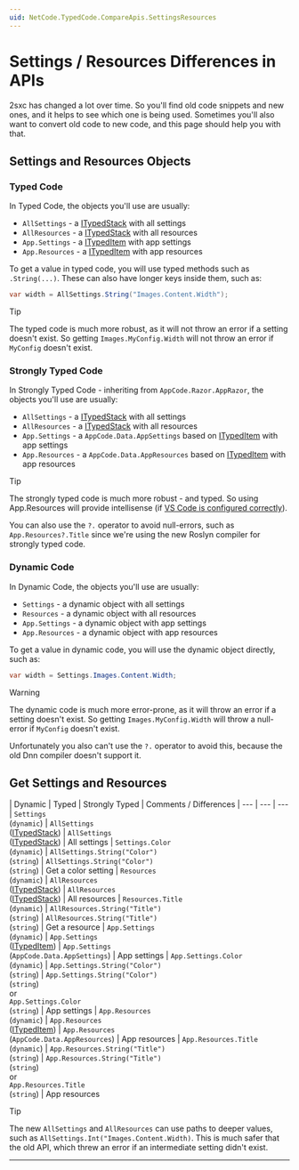```yaml
---
uid: NetCode.TypedCode.CompareApis.SettingsResources
---
```


# Settings / Resources Differences in APIs

2sxc has changed a lot over time.
So you'll find old code snippets and new ones, and it helps to see which one is being used.
Sometimes you'll also want to convert old code to new code, and this page should help you with that.

## Settings and Resources Objects

### Typed Code

In Typed Code, the objects you'll use are usually:

* `AllSettings` - a [ITypedStack] with all settings
* `AllResources` - a [ITypedStack] with all resources
* `App.Settings` - a [ITypedItem] with app settings
* `App.Resources` - a [ITypedItem] with app resources

To get a value in typed code, you will use typed methods such as `.String(...)`.
These can also have longer keys inside them, such as:

```csharp
var width = AllSettings.String("Images.Content.Width");
```

> [!TIP]
> The typed code is much more robust, as it will not throw an error if a setting doesn't exist.
> So getting `Images.MyConfig.Width` will not throw an error if `MyConfig` doesn't exist.

### Strongly Typed Code

In Strongly Typed Code - inheriting from `AppCode.Razor.AppRazor`, the objects you'll use are usually:

* `AllSettings` - a [ITypedStack] with all settings
* `AllResources` - a [ITypedStack] with all resources
* `App.Settings` - a `AppCode.Data.AppSettings` based on [ITypedItem] with app settings
* `App.Resources` - a `AppCode.Data.AppResources` based on [ITypedItem] with app resources

> [!TIP]
> The strongly typed code is much more robust - and typed.
> So using App.Resources will provide intellisense (if [VS Code is configured correctly](xref:Guides.VsCode.Index)).
>
> You can also use the `?.` operator to avoid null-errors, such as `App.Resources?.Title` since we're using the new Roslyn compiler for strongly typed code.

### Dynamic Code

In Dynamic Code, the objects you'll use are usually:

* `Settings` - a dynamic object with all settings
* `Resources` - a dynamic object with all resources
* `App.Settings` - a dynamic object with app settings
* `App.Resources` - a dynamic object with app resources

To get a value in dynamic code, you will use the dynamic object directly, such as:

```csharp
var width = Settings.Images.Content.Width;
```

> [!WARNING]
> The dynamic code is much more error-prone, as it will throw an error if a setting doesn't exist.
> So getting `Images.MyConfig.Width` will throw a null-error if `MyConfig` doesn't exist.
>
> Unfortunately you also can't use the `?.` operator to avoid this, because the old Dnn compiler doesn't support it.

## Get Settings and Resources

| Dynamic | Typed | Strongly Typed | Comments / Differences
| --- | --- | ---
| `Settings` <br> (`dynamic`) | `AllSettings` <br> ([ITypedStack]) | `AllSettings` <br> ([ITypedStack]) | All settings
| `Settings.Color` <br> (`dynamic`) | `AllSettings.String("Color")` <br> (`string`) | `AllSettings.String("Color")` <br> (`string`) | Get a color setting
| `Resources` <br> (`dynamic`) | `AllResources` <br> ([ITypedStack]) | `AllResources` <br> ([ITypedStack]) | All resources
| `Resources.Title` <br> (`dynamic`) | `AllResources.String("Title")` <br> (`string`) | `AllResources.String("Title")` <br> (`string`)  | Get a resource
| `App.Settings` <br> (`dynamic`) | `App.Settings` <br> ([ITypedItem]) | `App.Settings` <br> (`AppCode.Data.AppSettings`) | App settings
| `App.Settings.Color` <br> (`dynamic`) | `App.Settings.String("Color")` <br> (`string`) | `App.Settings.String("Color")` <br> (`string`) <br> or <br> `App.Settings.Color` <br> (`string`) | App settings
| `App.Resources` <br> (`dynamic`) | `App.Resources` <br> ([ITypedItem]) | `App.Resources` <br> (`AppCode.Data.AppResources`) | App resources
| `App.Resources.Title` <br> (`dynamic`) | `App.Resources.String("Title")` <br> (`string`) | `App.Resources.String("Title")` <br> (`string`) <br> or <br> `App.Resources.Title` <br> (`string`) | App resources

> [!TIP]
> The new `AllSettings` and `AllResources` can use paths to deeper values, such as
> `AllSettings.Int("Images.Content.Width)`.
> This is much safer that the old API, which threw an error if an intermediate setting didn't exist.

---


[ITypedItem]: xref:ToSic.Sxc.Data.ITypedItem "ITypedItem"
[ITypedStack]: xref:ToSic.Sxc.Data.ITypedStack
